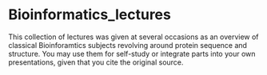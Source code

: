 # Bioinformatics_lectures

This collection of lectures was given at several occasions as an overview of classical
Bioinforamtics subjects revolving around protein sequence and structure.
You may use them for self-study or integrate parts into your own presentations,
given that you cite the original source.
